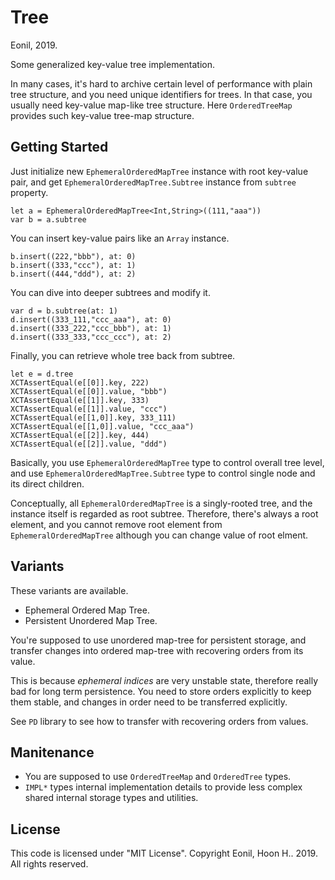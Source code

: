 Tree
====
Eonil, 2019.

Some generalized key-value tree implementation.

In many cases, it's hard to archive certain level of performance with plain tree structure,
and you need unique identifiers for trees. In that case, 
you usually need key-value map-like tree structure.
Here `OrderedTreeMap` provides such key-value tree-map structure.



Getting Started
-------------------
Just initialize new `EphemeralOrderedMapTree` instance with root key-value pair,
and get `EphemeralOrderedMapTree.Subtree` instance from `subtree` property.

    let a = EphemeralOrderedMapTree<Int,String>((111,"aaa"))
    var b = a.subtree
    
You can insert key-value pairs like an `Array` instance. 

    b.insert((222,"bbb"), at: 0)
    b.insert((333,"ccc"), at: 1)
    b.insert((444,"ddd"), at: 2)
    
You can dive into deeper subtrees and modify it.    

    var d = b.subtree(at: 1)
    d.insert((333_111,"ccc_aaa"), at: 0)
    d.insert((333_222,"ccc_bbb"), at: 1)
    d.insert((333_333,"ccc_ccc"), at: 2)
    
Finally, you can retrieve whole tree back from subtree.
    
    let e = d.tree
    XCTAssertEqual(e[[0]].key, 222)
    XCTAssertEqual(e[[0]].value, "bbb")
    XCTAssertEqual(e[[1]].key, 333)
    XCTAssertEqual(e[[1]].value, "ccc")
    XCTAssertEqual(e[[1,0]].key, 333_111)
    XCTAssertEqual(e[[1,0]].value, "ccc_aaa")
    XCTAssertEqual(e[[2]].key, 444)
    XCTAssertEqual(e[[2]].value, "ddd")
    
Basically, you use `EphemeralOrderedMapTree` type to control overall tree level,
and use `EphemeralOrderedMapTree.Subtree` type to control single node and its direct children.

Conceptually, all `EphemeralOrderedMapTree` is a singly-rooted tree, and the instance itself
is regarded as root subtree. Therefore, there's always a root element, and you cannot
remove root element from `EphemeralOrderedMapTree` 
although you can change value of root elment.



Variants
---------
These variants are available.
- Ephemeral Ordered Map Tree.
- Persistent Unordered Map Tree.

You're supposed to use unordered map-tree for persistent storage,
and transfer changes into ordered map-tree with recovering orders
from its value.

This is because *ephemeral indices* are very unstable state, 
therefore really bad for long term persistence. 
You need to store orders explicitly to keep them stable, 
and changes in order need to be transferred explicitly.

See `PD` library to see how to transfer with recovering orders from values.



Manitenance
------------------
- You are supposed to use `OrderedTreeMap` and `OrderedTree` types.
- `IMPL*` types internal implementation details to provide less complex
  shared internal storage types and utilities.



License
----------
This code is licensed under "MIT License". 
Copyright Eonil, Hoon H.. 2019. All rights reserved.



